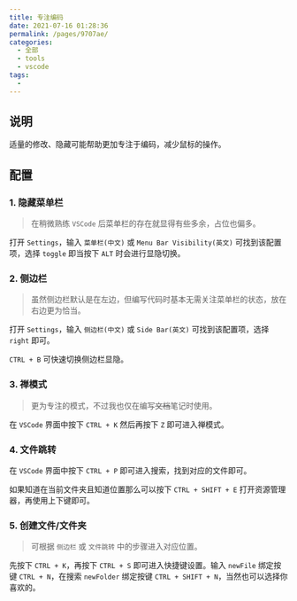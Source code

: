 ```yaml
---
title: 专注编码
date: 2021-07-16 01:28:36
permalink: /pages/9707ae/
categories: 
  - 全部
  - tools
  - vscode
tags: 
  - 
---
```


## 说明

适量的修改、隐藏可能帮助更加专注于编码，减少鼠标的操作。



## 配置

### 1. 隐藏菜单栏

> 在稍微熟练 `VSCode` 后菜单栏的存在就显得有些多余，占位也偏多。

打开 `Settings`，输入 `菜单栏(中文)` 或 `Menu Bar Visibility(英文)` 可找到该配置项，选择 `toggle` 即当按下 `ALT` 时会进行显隐切换。



### 2. 侧边栏

> 虽然侧边栏默认是在左边，但编写代码时基本无需关注菜单栏的状态，放在右边更为恰当。

打开 `Settings`，输入 `侧边栏(中文)` 或 `Side Bar(英文)` 可找到该配置项，选择 `right` 即可。

`CTRL + B` 可快速切换侧边栏显隐。



### 3. 禅模式

> 更为专注的模式，不过我也仅在编写~~文档~~笔记时使用。

在 `VSCode` 界面中按下 `CTRL + K` 然后再按下 `Z` 即可进入禅模式。



### 4. 文件跳转

在 `VSCode` 界面中按下 `CTRL + P` 即可进入搜索，找到对应的文件即可。

如果知道在当前文件夹且知道位置那么可以按下  `CTRL + SHIFT + E` 打开资源管理器，再使用上下键即可。



### 5. 创建文件/文件夹

> 可根据 `侧边栏` 或 `文件跳转` 中的步骤进入对应位置。

先按下 `CTRL + K`，再按下 `CTRL + S` 即可进入快捷键设置。输入 `newFile` 绑定按键 `CTRL + N`，在搜索 `newFolder` 绑定按键 `CTRL + SHIFT + N`，当然也可以选择你喜欢的。